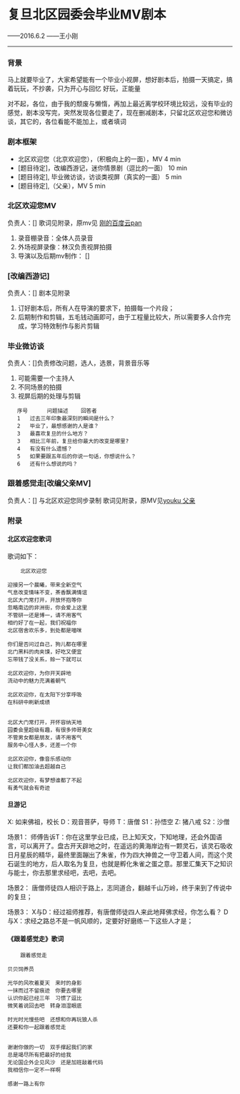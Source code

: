# 复旦北区园委会毕业MV剧本

——2016.6.2
——王小刚

-----------------

### 背景
马上就要毕业了，大家希望能有一个毕业小视屏，想好剧本后，拍摄一天搞定，搞着玩玩，不抄袭，只为开心与回忆
好玩，正能量

对不起，各位，由于我的颓废与懒惰，再加上最近离学校环境比较远，没有毕业的感觉，剧本没写完，突然发现各位要走了，现在删减剧本，只留北区欢迎您和微访谈，其它的，各位看能不能加上，或者填词

### 剧本框架

- 北区欢迎您（北京欢迎您），（积极向上的一面），MV 4 min
- [题目待定]，改编西游记，迷你情景剧（逗比的一面） 10 min
- [题目待定], 毕业微访谈，访谈类视屏（真实的一面） 5 min
- [题目待定],（父亲），MV 5 min

### 北区欢迎您MV
负责人：[]
歌词见附录，原mv见 [刚的百度云pan](http://pan.baidu.com/s/1sk8wfwh) 

1. 录音棚录音：全体人员录音
2. 外场视屏录像：林汉负责视屏拍摄
3. 导演以及后期mv制作： []

### [改编西游记]
负责人：[]
剧本见附录

1. 订好剧本后，所有人在导演的要求下，拍摄每一个片段；
2. 后期制作和剪辑，五毛钱动画即可，由于工程量比较大，所以需要多人合作完成，学习特效制作与影片剪辑

### 毕业微访谈
负责人：[]负责修改问题，选人，选景，背景音乐等

1. 可能需要一个主持人
2. 不同场景的拍摄
3. 视屏后期的处理与剪辑

```
   序号 	   问题描述    回答者  
   1   过去三年印象最深刻的瞬间是什么？ 	     
   2   毕业了，最想感谢的人是谁？     
   3   最喜欢复旦的什么地方？     
   3   相比三年前，复旦给你最大的改变是哪里?     
   4   有没有什么遗憾？     
   5   如果要跟五年后的你说一句话，你想说什么？     
   6   还有什么想说的吗？  	 
```

### 跟着感觉走[改编父亲MV]
负责人：[]
与北区欢迎您同步录制
歌词见附录，原MV见[youku 父亲](http://v.youku.com/v_show/id_XMzM3OTM2MjAw.html)


### 附录
#### 北区欢迎您歌词
歌词如下：

		北区欢迎您

	迎接另一个晨曦，带来全新空气
	气息改变情味不变，茶香飘满情谊
	北区大门常打开，开放怀抱等你
	忽略南边的非洲街，你会爱上这里
	不管研一还是博一，请不用客气
	相约好了在一起，我们祝福你
	北区宿舍欢乐多，到处都是喵咪
	
	你们是否问过自己，狗儿都在哪里
	北门黑料的肉夹馍，好吃又便宜
	忘带钱了没关系，赊一下就可以

	北区欢迎你，为你开天辟地
	流动中的魅力充满着朝气

	北区欢迎你，在太阳下分享呼吸　
	在科研中刷新成绩


	北区大门常打开，开怀容纳天地
	园委会里超级有趣，有很多帅哥美女
	不管男女都是朋友，请不用客气
	服务中心怪人多，还差一个你

	北区欢迎你，像音乐感动你
	让我们都加油去超越自己

	北区欢迎你，有梦想谁都了不起
	有勇气就会有奇迹

#### 旦游记

X: 如来佛祖，校长
D：观音菩萨，导师
T：唐僧
S1：孙悟空
Z: 猪八戒
S2：沙僧

场景1：
师傅告诉T：你在这里学业已成，已上知天文，下知地理，还会外国语言，可以离开了。盘古开天辟地之时，在遥远的黄海岸边有一颗灵石，该灵石吸收日月星辰的精华，最终里面蹦出了朱雀，作为四大神兽之一守卫着人间，而这个灵石诞生的地方，后人取名为复旦，也就是孵化朱雀之蛋之意。那里汇集天下之知识与能士，你去那里求经吧，去吧，去吧。

场景2：
唐僧师徒四人相识于路上，志同道合，翻越千山万岭，终于来到了传说中的复旦；

场景3：
X与D：经过祖师推荐，有唐僧师徒四人来此地拜佛求经，你怎么看？
D与X：求经之路总不是一帆风顺的，定要好好磨练一下这些人才是；



#### 《跟着感觉走》歌词


		跟着感觉走 

	贝贝饲养员

	光华的风吹着夏天　来时的身影
	一抹而过不留痕迹　你要去哪里
	认识你起已经三年　习惯了逗比
	微笑着说回去吧　转身泪湿眼底

	时光时光慢些吧　还想和你再玩狼人杀
	还要和你一起跟着感觉走


	谢谢你做的一切　双手撑起我们的家
	总是竭尽所有把最好的给我
	无论国企外企见风沙　还是加班敲着代码
	我相信你一定不一样啊

	感谢一路上有你